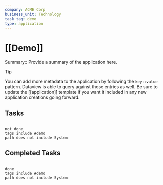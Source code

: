 ```yaml
---
company: ACME Corp
business_unit: Technology
task_tag: demo
type: application
---
```


# [[Demo]]

Summary:: Provide a summary of the application here.

> [!tip]
> You can add more metadata to the application by following the `key::value` pattern. Dataview is able to query against those entries as well. Be sure to update the [[application]] template if you want it included in any new application creations going forward.

## Tasks

```tasks

not done
tags include #demo
path does not include System

```

## Completed Tasks

```tasks

done
tags include #demo 
path does not include System

```
